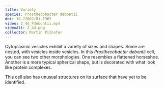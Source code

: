 ```yaml
---
title: Variety
species: Prosthecobacter debontii 
doi: 10.22002/D1.1365
video: 2_4d_Pdebontii.mp4
videoAlt: 2_4d.png
collector: Martin Pilhofer
---
```


Cytoplasmic vesicles exhibit a variety of sizes and shapes. Some are nested, with vesicles inside vesicles. In this *Prosthecobacter debontii* cell, you can see two other morphologies. One resembles a flattened horseshoe. Another is a more typical spherical shape, but is decorated with what look like protein complexes.

This cell also has unusual structures on its surface that have yet to be identified.

